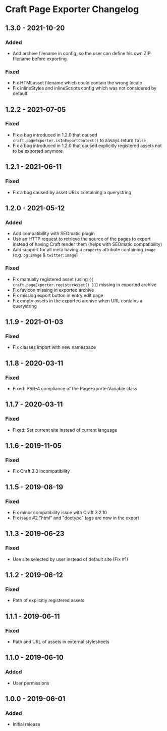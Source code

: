 # Craft Page Exporter Changelog


## 1.3.0 - 2021-10-20
### Added
- Add archive filename in config, so the user can define his own ZIP filename 
  before exporting
### Fixed
- Fix HTMLasset filename which could contain the wrong locale
- Fix inlineStyles and inlineScripts config which was not considered by default


## 1.2.2 - 2021-07-05
### Fixed
- Fix a bug introduced in 1.2.0 that caused
  `craft.pageExporter.isInExportContext()` to always return `false`
- Fix a bug introduced in 1.2.0 that caused explicitly registered assets not to
  be exported anymore


## 1.2.1 - 2021-06-11
### Fixed
- Fix a bug caused by asset URLs containing a querystring


## 1.2.0 - 2021-05-12
### Added
- Add compatibility with SEOmatic plugin
- Use an HTTP request to retrieve the source of the pages to export instead of
  having Craft render them (helps with SEOmatic compatibility)
- Add support for all meta having a `property` attribute containing `image`
  (e.g. `og:image` & `twitter:image`)
### Fixed
- Fix manually registered asset (using
  `{{ craft.pageExporter.registerAsset() }}`) missing in exported archive
- Fix favicon missing in exported archive
- Fix missing export button in entry edit page
- Fix empty assets in the exported archive when URL contains a querystring


## 1.1.9 - 2021-01-03
### Fixed
- Fix classes import with new namespace


## 1.1.8 - 2020-03-11
### Fixed
- Fixed: PSR-4 compliance of the PageExporterVariable class


## 1.1.7 - 2020-03-11
### Fixed
- Fixed: Set current site instead of current language


## 1.1.6 - 2019-11-05
### Fixed
- Fix Craft 3.3 incompatibility


## 1.1.5 - 2019-08-19
### Fixed
- Fix minor compatibility issue with Craft 3.2.10
- Fix issue #2 "html" and "doctype" tags are now in the export


## 1.1.3 - 2019-06-23
### Fixed
- Use site selected by user instead of default site (Fix #1)


## 1.1.2 - 2019-06-12
### Fixed
- Path of explicitly registered assets


## 1.1.1 - 2019-06-11
### Fixed
- Path and URL of assets in external stylesheets


## 1.1.0 - 2019-06-10
### Added
- User permissions


## 1.0.0 - 2019-06-01
### Added
- Initial release
